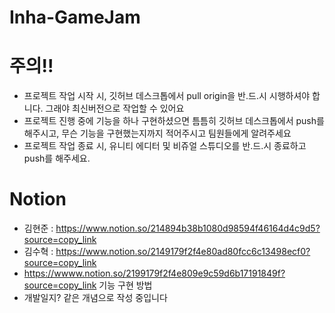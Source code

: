 # Inha-GameJam      
# 주의!!    
- 프로젝트 작업 시작 시, 깃허브 데스크톱에서 pull origin을 반.드.시 시행하셔야 합니다. 그래야 최신버전으로 작업할 수 있어요     
- 프로젝트 진행 중에 기능을 하나 구현하셨으면 틈틈히 깃허브 데스크톱에서 push를 해주시고, 무슨 기능을 구현했는지까지 적어주시고 팀원들에게 알려주세요     
- 프로젝트 작업 종료 시, 유니티 에디터 및 비쥬얼 스튜디오를 반.드.시 종료하고 push를 해주세요.
# Notion    
- 김현준 : https://www.notion.so/214894b38b1080d98594f46164d4c9d5?source=copy_link     
- 김수혁 : https://www.notion.so/2149179f2f4e80ad80fcc6c13498ecf0?source=copy_link 
- https://wwww.notion.so/2199179f2f4e809e9c59d6b17191849f?source=copy_link 기능 구현 방법
- 개발일지? 같은 개념으로 작성 중입니다
